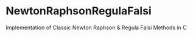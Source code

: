 # NewtonRaphsonRegulaFalsi
Implementation of Classic Newton Raphson &amp; Regula Falsi Methods in C
